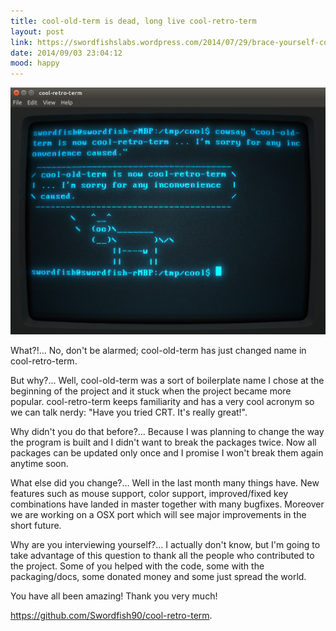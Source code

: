 ```yaml
---
title: cool-old-term is dead, long live cool-retro-term
layout: post
link: https://swordfishslabs.wordpress.com/2014/07/29/brace-yourself-cool-old-term-is-coming/
date: 2014/09/03 23:04:12
mood: happy
---
```


![Screenshot](/assets/images/2014-09-03-cool-old-term-is-dead-long-live-cool-retro-term-screen.jpg)


What?!... No, don't be alarmed; cool-old-term has just changed name in cool-retro-term.

But why?... Well, cool-old-term was a sort of boilerplate name I chose at the beginning of the project and it stuck when the project became more popular. cool-retro-term keeps familiarity and has a very cool acronym so we can talk nerdy: "Have you tried CRT. It's really great!".

Why didn't you do that before?... Because I was planning to change the way the program is built and I didn't want to break the packages twice. Now all packages can be updated only once and I promise I won't break them again anytime soon.

What else did you change?... Well in the last month many things have. New features such as mouse support, color support, improved/fixed key combinations have landed in master together with many bugfixes. Moreover we are working on a OSX port which will see major improvements in the short future.

Why are you interviewing yourself?... I actually don't know, but I'm going to take advantage of this question to thank all the people who contributed to the project. Some of you helped with the code, some with the packaging/docs, some donated money and some just spread the world.

You have all been amazing! Thank you very much!

<a href="https://github.com/Swordfish90/cool-retro-term">https://github.com/Swordfish90/cool-retro-term</a>.